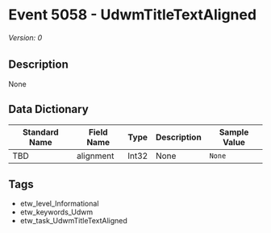 # Event 5058 - UdwmTitleTextAligned
###### Version: 0

## Description
None

## Data Dictionary
|Standard Name|Field Name|Type|Description|Sample Value|
|---|---|---|---|---|
|TBD|alignment|Int32|None|`None`|

## Tags
* etw_level_Informational
* etw_keywords_Udwm
* etw_task_UdwmTitleTextAligned